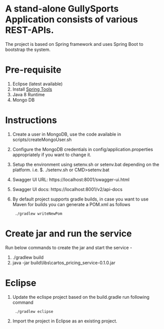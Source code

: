 # A stand-alone GullySports Application consists of various REST-APIs.

The project is based on Spring framework and uses Spring Boot to bootstrap the system.

# Pre-requisite 

1. Eclipse (latest available)
2. Install [Spring Tools ](https://marketplace.eclipse.org/content/spring-tools-aka-spring-ide-and-spring-tool-suite)
3. Java 8 Runtime
4. Mongo DB

# Instructions

1. Create a user in MongoDB, use the code available in scripts/createMongoUser.sh
2. Configure the MongoDB credentials in config/application.properties appropriately if you want to change it.
3. Setup the environment using setenv.sh or setenv.bat depending on the platform. i.e. $. ./setenv.sh or CMD>setenv.bat
        
4. Swagger UI URL: https://localhost:8001/swagger-ui.html

5. Swagger UI docs: https://localhost:8001/v2/api-docs
   
6. By default project supports gradle builds, in case you want to use Maven for builds you can generate a POM.xml as follows

        ./gradlew writeNewPom
	
# Create jar and run the service

Run below commands to create the jar and start the service -
1. ./gradlew build
2. java -jar build\libs\cartos_pricing_service-0.1.0.jar

# Eclipse

1. Update the eclispe project based on the build.gradle run following command

        ./gradlew eclipse

2. Import the project in Eclipse as an existing project.

